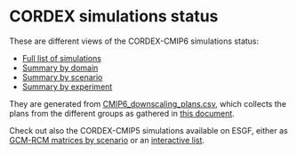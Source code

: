 # CORDEX simulations status

These are different views of the CORDEX-CMIP6 simulations status:

 * [Full list of simulations](CMIP6_downscaling_plans.html)
 * [Summary by domain](CORDEX_CMIP6_status.html)
 * [Summary by scenario](CORDEX_CMIP6_status_by_scenario.html)
 * [Summary by experiment](CORDEX_CMIP6_status_by_experiment.html)

They are generated from [CMIP6_downscaling_plans.csv](https://github.com/WCRP-CORDEX/simulation-status/blob/main/CMIP6_downscaling_plans.csv), which collects the plans from the different groups as gathered in [this document](https://docs.google.com/document/d/1Jy53yvB9SDOiWcwKRJc_HpWVgmjxZhy-qVviHl6ymDM/edit?usp=sharing).

Check out also the CORDEX-CMIP5 simulations available on ESGF, either as [GCM-RCM matrices by scenario](CORDEX_CMIP5_status_by_scenario.html) or an [interactive list](CORDEX_CMIP5_list.html).
